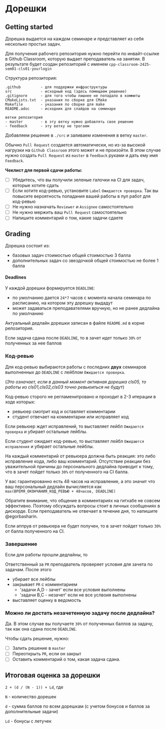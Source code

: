 
# Дорешки

## Getting started

Дорешка выдается на каждом семинаре и представляет из себя несколько простых задач.

Для получения рабочего репозитория нужно перейти по инвайт-ссылке в Github Classroom, которую выдает преподаватель на занятии. В результате будет создан репозиторий с именем `cpp-classroom-2425-sem01-cls01-yourlogin`

Структура репозитория:

```
.github         - для поддержки инфраструктуры
src             - исходный код (здесь помещаем решение)
.gitignore      - для того чтобы лишнее не попадало в коммиты
CMakeLists.txt  - указания по сборке для CMake
Makefile        - указания по сборке для make
README.adoc     - исходник для слайдов на семинаре
```

```
ветки репозитория
- master        - в эту ветку нужно добавлять свое решение
- feedback      - эту ветку не трогаем
```

Добавляем решение в `./src` и заливаем изменения в ветку `master`.

Обычно `Pull Request` создается автоматически, но из-за высокой нагрузки на `Github Classroom` этого может и не произойти. В этом случае нужно создать `Pull Request` из `master` в `feedback` руками и дать ему имя `Feedback`.

**Чеклист для первой сдачи работы:**
- [ ] Убедитесь, что вы получили зеленые галочки на CI для задач, которые хотите сдать
- [ ] Если хотите код-ревью, установите `Label` `Ожидается проверка`.
Так вы повысите вероятность попадания вашей работы в пул работ для код-ревью
- [ ] Не нужно назначать `Reviewer` и `Assignee` самостоятельно
- [ ] Не нужно мержить ваш `Pull Request` самостоятельно
- [ ] Напишите комментарий о том, какие задачи сдаете

## Grading

Дорешка состоит из:
 - базовых задач стоимостью общей стоимостью 3 балла
 - дополнительных задач со звездочкой общей стоимостью не более 1 балла

#### Deadlines
У каждой дорешки формируется `DEADLINE`:
- по умолчанию дается `24*7` часов с момента начала семинара по расписанию, на котором эту дорешку выдадут
- может задаваться преподавателями вручную, но не ранее дедлайна по умолчанию

Актуальный дедлайн дорешки записан в файле `README.md` в корне репозитория.

Если задача сдана после `DEADLINE`, то в зачет идет только `30%` от полученных за нее баллов

### Код-ревью

Для код-ревью выбираются работы с последних **двух** семинаров выполненных до `DEADLINE` с лейблом `Ожидается проверка`.

(*Это означает, если в данный момент активная дорешка cls05, то работы из cls01,cls02,cls03 точно ревьюиться не будут*)

Код-ревью сторого не регламенитровано и проходит в 2-3 итерации в ходе которых:
- ревьюер смотрит код и оставляет комментарии
- студент отвечает на комментарии или исправляет код

Если ревьюер ждет исправлений, то выставляет лейбл `Ожидается проверка` и убирает остальные лейблы.

Если студент ожидает код-ревью, то выставляет лейбл `Ожидаются исправления` и убирает остальные лейблы.

На каждый комментарий от ревьюера должна быть реакция: это либо исправление кода, либо ваш комментарий. Отсутствие реакции без уважительной причины до персонального дедлайна приводит к тому, что в зачет пойдет только `30%` от полученного на CI балла.

У вас гарантированно есть 48 часов на исправление, а это значит что ваш персональный дедлайн вычисляется как `max(ВРЕМЯ_ОКОНЧАНИЯ_КОД_РЕВЬЮ + 48часов, DEADLINE)`

Обратите внимание, что общение в комментариях на гитхабе не совсем эффективно. Поэтому обсуждать вопросы стоит в личных сообщениях в дискорде. Если преподаватель не отвечает в течение дня, то напишите @egorbasharin.

Если аппрув от ревьюера не будет получен, то в зачет пойдет только `30%` от балла полученного на CI.

### Завершение

Если для работы прошли дедлайны, то

Ответственный за `PR` преподватель проверяет условия для зачета по задачам. После этого
- убирает все лейблы
- закрывает `PR` с комментарием
  - 'задачи A,D - зачет' если все условия выполнены
  - 'задачи B,C - незачет' если не все услвоия выполнены
- выставляет оценку в ведомость

### Можно ли достать незачетенную задачу после дедлайна?

Да. В этом случае вы получаете `30%` от полученных баллов за задачу, так как она сдана после `DEADLINE`.

Чтобы сдать решение, нужно:

- [ ] Залить решение в `master`
- [ ] Переоткрыть `PR`, если он закрыт
- [ ] Оставить комментарий о том, какая задача сдана.

## Итоговая оценка за дорешки

`2 + (d / (N - 1)) + Ld`, где

`N` - количество дорешек

`d` - сумма баллов по всем дорешкам (с учетом бонусов и баллов за дополнительные задачи)

`Ld` - бонусы с летучек


